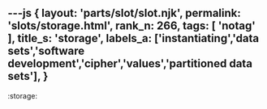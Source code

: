 ---js
{
  layout: 'parts/slot/slot.njk',
  permalink: 'slots/storage.html',
  rank_n: 266,
  tags: [ 'notag' ],
  title_s: 'storage',
  labels_a: ['instantiating','data sets','software development','cipher','values','partitioned data sets'],
}
---
:storage:

